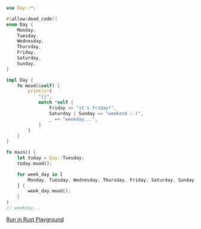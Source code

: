 ```rust
use Day::*;

#[allow(dead_code)]
enum Day {
    Monday,
    Tuesday,
    Wednesday,
    Thursday,
    Friday,
    Saturday,
    Sunday,
}

impl Day {
    fn mood(&self) {
        println!(
            "{}",
            match *self {
                Friday => "it's friday!",
                Saturday | Sunday => "weekend :-)",
                _ => "weekday...",
            }
        )
    }
}

fn main() {
    let today = Day::Tuesday;
    today.mood();

    for week_day in [
        Monday, Tuesday, Wednesday, Thursday, Friday, Saturday, Sunday,
    ] {
        week_day.mood();
    }
}
// weekday...

```
[Run in Rust Playground](https://play.rust-lang.org/?version=stable&mode=debug&edition=2021&gist=c617e282aceaea48214aca9f50600c21&version=stable)
